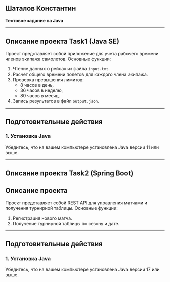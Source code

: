 ## Шаталов Константин
**Тестовое задание на Java**

---

## Описание проекта Task1 (Java SE)

Проект представляет собой приложение для учета рабочего времени членов экипажа самолетов. Основные функции:
1. Чтение данных о рейсах из файла `input.txt`.
2. Расчет общего времени полетов для каждого члена экипажа.
3. Проверка превышения лимитов:
   - 8 часов в день,
   - 36 часов в неделю,
   - 80 часов в месяц.
4. Запись результатов в файл `output.json`.

---

## Подготовительные действия

### 1. Установка Java
Убедитесь, что на вашем компьютере установлена Java версии 11 или выше.


---

## Описание проекта Task2 (Spring Boot)

## Описание проекта

Проект представляет собой REST API для управления матчами и получения турнирной таблицы. Основные функции:
1. Регистрация нового матча.
2. Получение турнирной таблицы по сезону и дате.

---

## Подготовительные действия

### 1. Установка Java
Убедитесь, что на вашем компьютере установлена Java версии 17 или выше.
